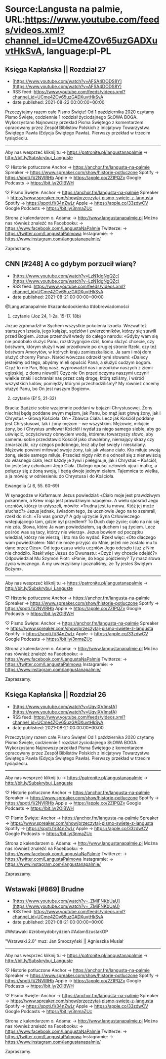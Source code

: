 # Source:Langusta na palmie, URL:https://www.youtube.com/feeds/videos.xml?channel_id=UCme4ZOv65uzGADXuvtHkSvA, language:pl-PL

## Księga Kapłańska || Rozdział 27
 - [https://www.youtube.com/watch?v=AFSA4DODS8Y](https://www.youtube.com/watch?v=AFSA4DODS8Y)
 - RSS feed: https://www.youtube.com/feeds/videos.xml?channel_id=UCme4ZOv65uzGADXuvtHkSvA
 - date published: 2021-08-22 00:00:00+00:00

Przeczytajmy razem całe Pismo Święte! Od 1 października 2020 czytamy Pismo Święte, codziennie 1 rozdział życiodajnego SŁOWA BOGA.
Wykorzystano Najnowszy przekład Pisma Świętego z komentarzem opracowany przez Zespół Biblistów Polskich z inicjatywy Towarzystwa Świętego Pawła (Edycja Świętego Pawła). Pierwszy przekład w trzecim tysiącleciu.
________________________________________
Aby nas wesprzeć kliknij tu 
→ https://patronite.pl/langustanapalmie
→ http://bit.ly/Subskrybuj_Languste

♡ Historie potłuczone
Anchor → https://anchor.fm/langusta-na-palmie
Spreaker → https://www.spreaker.com/show/historie-potluczone
Spotify → https://spoti.fi/2NVIRHb
Apple → https://apple.co/2ZIPQZv
Google Podcasts → https://bit.ly/2OlBWH

♡  Pismo Święte: 
Anchor → https://anchor.fm/langusta-na-palmie
Spreaker → https://www.spreaker.com/show/przeczytaj-pismo-swiete-z-langusta
Spotify →  https://spoti.fi/34nZwLr
Apple →  https://apple.co/33zdwCV
Google Podcasts → https://bit.ly/3nmaZUc

Strona z kalendarzem o. Adama: 
→ http://www.langustanapalmie.pl
Można nas również znaleźć na Facebooku: 
→ https://www.facebook.com/LangustaNaPalmie
Twitterze: 
→ https://twitter.com/LangustaPalmowa
Instagramie: 
→ https://www.instagram.com/langustanapalmie/

Zapraszamy.

## CNN [#248] A co gdybym porzucił wiarę?
 - [https://www.youtube.com/watch?v=LzN1dgNgQZc](https://www.youtube.com/watch?v=LzN1dgNgQZc)
 - RSS feed: https://www.youtube.com/feeds/videos.xml?channel_id=UCme4ZOv65uzGADXuvtHkSvA
 - date published: 2021-08-21 00:00:00+00:00

​@Langustanapalmie #kazankodookienka #dobrewiadomości

1. czytanie (Joz 24, 1-2a. 15-17. 18b)

Jozue zgromadził w Sychem wszystkie pokolenia Izraela. Wezwał też starszych Izraela, jego książąt, sędziów i zwierzchników, którzy się stawili przed Bogiem. Jozue przemówił wtedy do całego narodu: «Gdyby wam się nie podobało służyć Panu, rozstrzygnijcie dziś, komu służyć chcecie, czy bóstwom, którym służyli wasi przodkowie po drugiej stronie Rzeki, czy też bóstwom Amorytów, w których kraju zamieszkaliście. Ja sam i mój dom służyć chcemy Panu». Naród wówczas odrzekł tymi słowami: «Dalecy jesteśmy od tego, abyśmy mieli opuścić Pana, a służyć cudzym bogom. Czyż to nie Pan, Bóg nasz, wyprowadził nas i przodków naszych z ziemi egipskiej, z domu niewoli? Czyż nie On przed oczyma naszymi uczynił wielkie znaki i ochraniał nas przez całą drogę, którą szliśmy, i wśród wszystkich ludów, pomiędzy którymi przechodziliśmy? My również chcemy służyć Panu, bo On jest naszym Bogiem».

2. czytanie (Ef 5, 21-32)

Bracia:
Bądźcie sobie wzajemnie poddani w bojaźni Chrystusowej. Żony niechaj będą poddane swym mężom, jak Panu, bo mąż jest głową żony, jak i Chrystus – Głową Kościoła: On – Zbawca Ciała. Lecz jak Kościół poddany jest Chrystusowi, tak i żony mężom – we wszystkim.
Mężowie, miłujcie żony, bo i Chrystus umiłował Kościół i wydał za niego samego siebie, aby go uświęcić, oczyściwszy obmyciem wodą, któremu towarzyszy słowo, aby samemu sobie przedstawić Kościół jako chwalebny, niemający skazy czy zmarszczki, czy czegoś podobnego, lecz aby był święty i nieskalany. Mężowie powinni miłować swoje żony, tak jak własne ciało. Kto miłuje swoją żonę, siebie samego miłuje. Przecież nigdy nikt nie odnosił się z nienawiścią do własnego ciała, lecz każdy je żywi i pielęgnuje, jak i Chrystus – Kościół, bo jesteśmy członkami Jego Ciała.
Dlatego opuści człowiek ojca i matkę, a połączy się z żoną swoją, i będą dwoje jednym ciałem. Tajemnica to wielka, a ja mówię: w odniesieniu do Chrystusa i do Kościoła.

Ewangelia (J 6, 55. 60-69)

W synagodze w Kafarnaum Jezus powiedział:
«Ciało moje jest prawdziwym pokarmem, a Krew moja jest prawdziwym napojem». A wielu spośród Jego uczniów, którzy to usłyszeli, mówiło: «Trudna jest ta mowa. Któż jej może słuchać?» Jezus jednak, świadom tego, że uczniowie Jego na to szemrali, rzekł do nich: «To was gorszy? A gdy ujrzycie Syna Człowieczego wstępującego tam, gdzie był przedtem? To Duch daje życie; ciało na nic się nie zda. Słowa, które Ja wam powiedziałem, są duchem i są życiem. Lecz pośród was są tacy, którzy nie wierzą». Jezus bowiem od początku wiedział, którzy nie wierzą, i kto ma Go wydać. Rzekł więc: «Oto dlaczego wam powiedziałem: Nikt nie może przyjść do Mnie, jeżeli nie zostało mu to dane przez Ojca». Od tego czasu wielu uczniów Jego odeszło i już z Nim nie chodziło. Rzekł więc Jezus do Dwunastu: «Czyż i wy chcecie odejść?» Odpowiedział Mu Szymon Piotr: «Panie, do kogo pójdziemy? Ty masz słowa życia wiecznego. A my uwierzyliśmy i poznaliśmy, że Ty jesteś Świętym Bożym».
________________________________________
Aby nas wesprzeć kliknij tu 
→ https://patronite.pl/langustanapalmie
→ http://bit.ly/Subskrybuj_Languste

♡ Historie potłuczone
Anchor → https://anchor.fm/langusta-na-palmie
Spreaker → https://www.spreaker.com/show/historie-potluczone
Spotify → https://spoti.fi/2NVIRHb
Apple → https://apple.co/2ZIPQZv
Google Podcasts → https://bit.ly/2OlBWH

♡  Pismo Święte: 
Anchor → https://anchor.fm/langusta-na-palmie
Spreaker → https://www.spreaker.com/show/przeczytaj-pismo-swiete-z-langusta
Spotify →  https://spoti.fi/34nZwLr
Apple →  https://apple.co/33zdwCV
Google Podcasts → https://bit.ly/3nmaZUc

Strona z kalendarzem o. Adama: 
→ http://www.langustanapalmie.pl
Można nas również znaleźć na Facebooku: 
→ https://www.facebook.com/LangustaNaPalmie
Twitterze: 
→ https://twitter.com/LangustaPalmowa
Instagramie: 
→ https://www.instagram.com/langustanapalmie/

Zapraszamy.

## Księga Kapłańska || Rozdział 26
 - [https://www.youtube.com/watch?v=UqvlXVImsfA](https://www.youtube.com/watch?v=UqvlXVImsfA)
 - RSS feed: https://www.youtube.com/feeds/videos.xml?channel_id=UCme4ZOv65uzGADXuvtHkSvA
 - date published: 2021-08-21 00:00:00+00:00

Przeczytajmy razem całe Pismo Święte! Od 1 października 2020 czytamy Pismo Święte, codziennie 1 rozdział życiodajnego SŁOWA BOGA.
Wykorzystano Najnowszy przekład Pisma Świętego z komentarzem opracowany przez Zespół Biblistów Polskich z inicjatywy Towarzystwa Świętego Pawła (Edycja Świętego Pawła). Pierwszy przekład w trzecim tysiącleciu.
________________________________________
Aby nas wesprzeć kliknij tu 
→ https://patronite.pl/langustanapalmie
→ http://bit.ly/Subskrybuj_Languste

♡ Historie potłuczone
Anchor → https://anchor.fm/langusta-na-palmie
Spreaker → https://www.spreaker.com/show/historie-potluczone
Spotify → https://spoti.fi/2NVIRHb
Apple → https://apple.co/2ZIPQZv
Google Podcasts → https://bit.ly/2OlBWH

♡  Pismo Święte: 
Anchor → https://anchor.fm/langusta-na-palmie
Spreaker → https://www.spreaker.com/show/przeczytaj-pismo-swiete-z-langusta
Spotify →  https://spoti.fi/34nZwLr
Apple →  https://apple.co/33zdwCV
Google Podcasts → https://bit.ly/3nmaZUc

Strona z kalendarzem o. Adama: 
→ http://www.langustanapalmie.pl
Można nas również znaleźć na Facebooku: 
→ https://www.facebook.com/LangustaNaPalmie
Twitterze: 
→ https://twitter.com/LangustaPalmowa
Instagramie: 
→ https://www.instagram.com/langustanapalmie/

Zapraszamy.

## Wstawaki [#869] Brudne
 - [https://www.youtube.com/watch?v=_ZMiFNKbUaU](https://www.youtube.com/watch?v=_ZMiFNKbUaU)
 - RSS feed: https://www.youtube.com/feeds/videos.xml?channel_id=UCme4ZOv65uzGADXuvtHkSvA
 - date published: 2021-08-21 00:00:00+00:00

#Wstawaki #zróbmydobrydzień #AdamSzustakOP

"Wstawaki 2.0" muz: Jan Smoczyński || Agnieszka Musiał
________________________________________
Aby nas wesprzeć kliknij tu 
→ https://patronite.pl/langustanapalmie
→ http://bit.ly/Subskrybuj_Languste

♡ Historie potłuczone
Anchor → https://anchor.fm/langusta-na-palmie
Spreaker → https://www.spreaker.com/show/historie-potluczone
Spotify → https://spoti.fi/2NVIRHb
Apple → https://apple.co/2ZIPQZv
Google Podcasts → https://bit.ly/2OlBWH

♡  Pismo Święte: 
Anchor → https://anchor.fm/langusta-na-palmie
Spreaker → https://www.spreaker.com/show/przeczytaj-pismo-swiete-z-langusta
Spotify →  https://spoti.fi/34nZwLr
Apple →  https://apple.co/33zdwCV
Google Podcasts → https://bit.ly/3nmaZUc

Strona z kalendarzem o. Adama: 
→ http://www.langustanapalmie.pl
Można nas również znaleźć na Facebooku: 
→ https://www.facebook.com/LangustaNaPalmie
Twitterze: 
→ https://twitter.com/LangustaPalmowa
Instagramie: 
→ https://www.instagram.com/langustanapalmie/

Zapraszamy.

